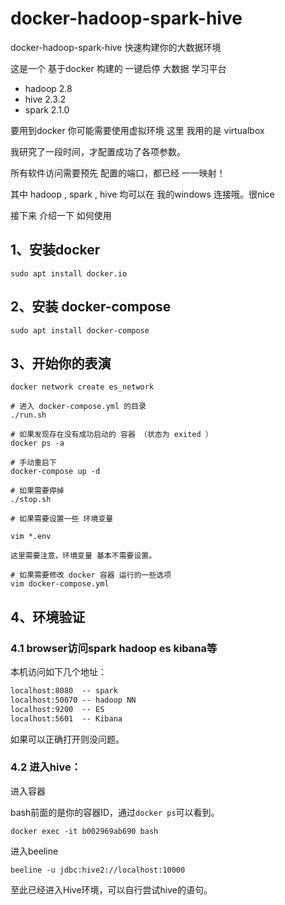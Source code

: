 # docker-hadoop-spark-hive

docker-hadoop-spark-hive 快速构建你的大数据环境

这是一个 基于docker 构建的 一键启停 大数据 学习平台

- hadoop 2.8
- hive 2.3.2
- spark 2.1.0

要用到docker 你可能需要使用虚拟环境 这里 我用的是 virtualbox 

我研究了一段时间，才配置成功了各项参数。

所有软件访问需要预先 配置的端口，都已经 一一映射！

其中 hadoop , spark , hive 均可以在 我的windows 连接哦。很nice

接下来 介绍一下 如何使用

## 1、安装docker 

```shell
sudo apt install docker.io
```

## 2、安装 docker-compose

```shell
sudo apt install docker-compose
```

## 3、开始你的表演

```shell
docker network create es_network

# 进入 docker-compose.yml 的目录
./run.sh

# 如果发现存在没有成功启动的 容器 （状态为 exited ）
docker ps -a

# 手动重启下
docker-compose up -d 

# 如果需要停掉
./stop.sh

# 如果需要设置一些 环境变量

vim *.env

这里需要注意，环境变量 基本不需要设置。

# 如果需要修改 docker 容器 运行的一些选项
vim docker-compose.yml

```

## 4、环境验证
### 4.1 browser访问spark hadoop es kibana等

本机访问如下几个地址：

```tex
localhost:8080	-- spark
localhost:50070 -- hadoop NN
localhost:9200	-- ES
localhost:5601	-- Kibana
```

如果可以正确打开则没问题。

### 4.2 进入hive：

进入容器

bash前面的是你的容器ID，通过`docker ps`可以看到。

```shell
docker exec -it b002969ab690 bash
```

进入beeline

```shell
beeline -u jdbc:hive2://localhost:10000
```
至此已经进入Hive环境，可以自行尝试hive的语句。
